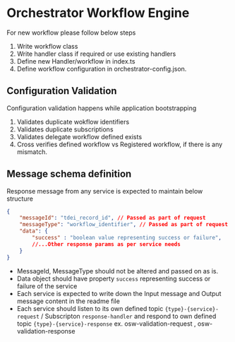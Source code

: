 # Orchestrator Workflow Engine

For new workflow please follow below steps

1. Write workflow class
2. Write handler class if required or use existing handlers
3. Define new Handler/workflow in index.ts
4. Define workflow configuration in orchestrator-config.json.

## Configuration Validation

Configuration validation happens while application bootstrapping

1. Validates duplicate wokflow identifiers
2. Validates duplicate subscriptions
3. Validates delegate workflow defined exists
3. Cross verifies defined workflow vs Registered workflow, if there is any mismatch.



## Message schema definition

Response message from any service is expected to maintain below structure

```json
{
    "messageId": "tdei_record_id", // Passed as part of request
    "messageType": "workflow_identifier", // Passed as part of request
    "data": {
        "success" : "boolean value representing success or failure",
        //...Other response params as per service needs 
    }
}
```
- MessageId, MessageType should not be altered and passed on as is.
- Data object should have property `success` representing success or failure of the service
- Each service is expected to write down the Input message and Output message content in the readme file
- Each service should listen to its own defined topic `{type}-{service}-request` / Subscripton `response-handler` and respond to own defined topic `{type}-{service}-response` 
ex. osw-validation-request , osw-validation-response
